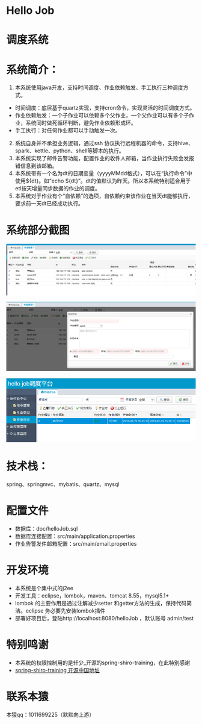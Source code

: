 # Hello Job
# 调度系统

# 系统简介：
1. 本系统使用java开发，支持时间调度、作业依赖触发、手工执行三种调度方式。
* 时间调度：底层基于quartz实现，支持cron命令，实现灵活的时间调度方式。
* 作业依赖触发：一个子作业可以依赖多个父作业，一个父作业可以有多个子作业，系统同时做死循环判断，避免作业依赖形成环。
* 手工执行：对任何作业都可以手动触发一次。
2. 系统自身并不承担业务逻辑，通过ssh 协议执行远程机器的命令，支持hive、spark、kettle、python、shell等脚本的执行。
3. 本系统实现了邮件告警功能，配置作业的收件人邮箱，当作业执行失败会发报错信息到该邮箱。
4. 本系统带有一个名为dt的日期变量（yyyyMMdd格式），可以在“执行命令”中使用${dt}。如“echo ${dt}”。dt的值默认为昨天。所以本系统特别适合用于etl按天增量同步数据的作业的调度。
5. 本系统对于作业有个“自依赖”的选项，自依赖约束该作业在当天dt能够执行，要求前一天dt已经成功执行。

# 系统部分截图
![作业管理](https://github.com/iture123/helloJob/blob/master/helloJob/doc/job.png)

![添加作业](https://github.com/iture123/helloJob/blob/master/helloJob/doc/addJob.png)

![作业日志](https://github.com/iture123/helloJob/blob/master/helloJob/doc/jobLog.png)

# 技术栈：
spring、springmvc、mybatis、quartz、mysql

# 配置文件
* 数据库：doc/helloJob.sql
* 数据库连接配置：src/main/application.properties
* 作业告警发件邮箱配置：src/main/email.properties

# 开发环境
* 本系统是个集中式的j2ee
* 开发工具：eclipse，lombok，maven、tomcat 8.55，mysql5.1+
*  lombok 的主要作用是通过注解减少setter 和getter方法的生成，保持代码简洁。eclipse 务必要先安装lombok插件
*  部署好项目后，登陆http://localhost:8080/helloJob ，默认账号 admin/test

# 特别鸣谢
* 本系统的权限控制用的是轩少_开源的spring-shiro-training，在此特别感谢
* [ spring-shiro-training 开源中国地址 ](https://www.oschina.net/p/spring-shiro-training)
 
# 联系本猿
本猿qq：1011699225（默默向上游）
